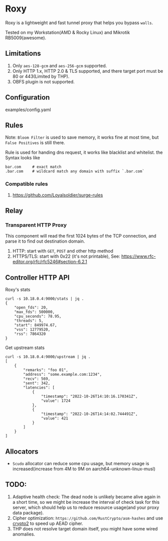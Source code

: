 # Roxy

Roxy is a lightweight and fast tunnel proxy that helps you bypass `walls`.

Tested on my Workstation(AMD & Rocky Linux) and Mikrotik RB5009(awesome).

## Limitations
1. Only `aes-128-gcm` and `aes-256-gcm` supported.
2. Only HTTP 1.x, HTTP 2.0 & TLS supported, and there target port must be 80 
     or 443(Limited by THP).
3. OBFS plugin is not supported.

## Configuration
examples/config.yaml

## Rules

Note: `Bloom Filter` is used to save memory, it works fine at most time, but 
`False Positives` is still there.

Rule is used for handing dns request, it works like blacklist and whitelist.
the Syntax looks like
```text
bar.com     # exact match
.bar.com    # wildcard match any domain with suffix `.bar.com`
```

### Compatible rules
1. https://github.com/Loyalsoldier/surge-rules

## Relay
### Transparent HTTP Proxy
This component will read the first 1024 bytes of the TCP connection, and parse it to
find out destination domain.
1. HTTP: start with `GET`, `POST` and other http method
2. HTTPS/TLS: start with 0x22 (it's not printable), See: https://www.rfc-editor.org/rfc/rfc5246#section-6.2.1

## Controller HTTP API
Roxy's stats
```shell
curl -s 10.18.0.4:9000/stats | jq .
{
    "open_fds": 20,
    "max_fds": 500000,
    "cpu_seconds": 78.95,
    "threads": 5,
    "start": 849974.67,
    "vss": 12779520,
    "rss": 7864320
}
```

Get upstream stats
```shell
curl -s 10.18.0.4:9000/upstream | jq .
[
    {
        "remarks": "foo 01",
        "address": "some.example.com:1234",
        "recv": 569,
        "sent": 342,
        "latencies": [
            {
                "timestamp": "2022-10-26T14:10:16.170341Z",
                "value": 1724
            },
            {
                "timestamp": "2022-10-26T14:14:02.744491Z",
                "value": 421
            }
        ]
    }
]
```

## Allocators
- `Scudo` allocator can reduce some cpu usage, but memory usage is increased(increase from 4M to 9M on aarch64-unknown-linux-musl)

## TODO:
1. Adaptive health check: The dead node is unlikely became alive again in a short time, 
   so we might be increase the interval of check task for this server, which should help
   us to reduce resource usage(and your proxy data package).
2. Cipher optimization: `https://github.com/RustCrypto/asm-hashes` and use [crypto2](https://github.com/shadowsocks/crypto2)
   to speed up AEAD cipher.
3. THP does not resolve target domain itself, you might have some wired anomalies.